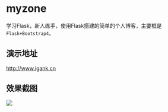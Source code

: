 # myzone
学习Flask，新人练手，使用Flask搭建的简单的个人博客，主要框是`Flask+Bootstrap4`。
## 演示地址
http://www.igank.cn
## 效果截图
![](https://github.com/albert-lii/myzone/tree/master/screenshot2.png)

